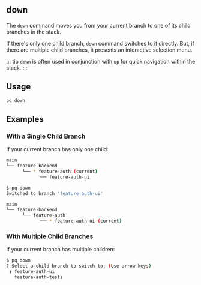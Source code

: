 # `down`

The `down` command moves you from your current branch to one of its child branches in the stack.

If there's only one child branch, `down` command switches to it directly. But, if there are multiple child branches, it presents an interactive selection menu.

::: tip
`down` is often used in conjunction with `up` for quick navigation within the stack.
:::

## Usage

```bash
pq down
```

## Examples

### With a Single Child Branch

If your current branch has only one child:

```bash
main
└── feature-backend
      └── * feature-auth (current)
            └── feature-auth-ui
```

```bash
$ pq down
Switched to branch 'feature-auth-ui'

main
└── feature-backend
      └── feature-auth
            └── * feature-auth-ui (current)
```

### With Multiple Child Branches

If your current branch has multiple children:

```bash
$ pq down
? Select a child branch to switch to: (Use arrow keys)
 ❯ feature-auth-ui
   feature-auth-tests
```
